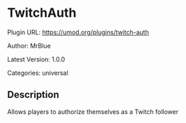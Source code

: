 # TwitchAuth

Plugin URL: https://umod.org/plugins/twitch-auth

Author: MrBlue

Latest Version: 1.0.0

Categories: universal

## Description

Allows players to authorize themselves as a Twitch follower
